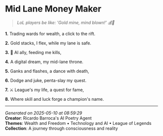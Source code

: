 # Mid Lane Money Maker

> *LoL players be like: 'Gold mine, mind blown!' 💰🤯*

**1.** Trading wards for wealth, a click to the rift.


**2.** Gold stacks, I flex, while my lane is safe.


**3.** 🤖 AI ally, feeding me kills,


**4.** A digital dream, my mid-lane throne.


**5.** Ganks and flashes, a dance with death,


**6.** Dodge and juke, penta-slay my quest.


**7.** ⚔️ League's my life, a quest for fame,


**8.** Where skill and luck forge a champion's name.



---

*Generated on 2025-05-10 at 08:59:29*  
**Creator**: Ricardo Barroca's AI Poetry Agent  
**Themes**: Wealth and Freedom • Technology and AI • League of Legends  
**Collection**: A journey through consciousness and reality